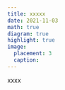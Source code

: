 ```yaml
---
title: xxxxx
date: 2021-11-03
math: true
diagram: true
highlight: true
image:
  placement: 3
  caption: 
---
```


xxxx